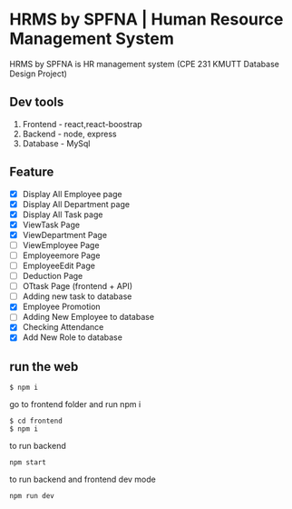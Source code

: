 # HRMS by SPFNA | Human Resource Management System

HRMS by SPFNA is HR management system 
(CPE 231 KMUTT Database Design Project)
## Dev tools

1. Frontend - react,react-boostrap
2. Backend - node, express
3. Database - MySql
## Feature 
- [x] Display All Employee page
- [x] Display All Department page
- [x] Display All Task page
- [x] ViewTask Page
- [x] ViewDepartment Page
- [ ] ViewEmployee Page
- [ ] Employeemore Page
- [ ] EmployeeEdit Page
- [ ] Deduction Page
- [ ] OTtask Page (frontend + API)
- [ ] Adding new task to database
- [x] Employee Promotion
- [ ] Adding New Employee to database
- [x] Checking Attendance 
- [x] Add New Role to database

## run the web

```
$ npm i 
```

go to frontend folder and run npm i 

```
$ cd frontend
$ npm i 
```
to run backend 
```
npm start
```

to run backend and frontend dev mode
```
npm run dev
```
